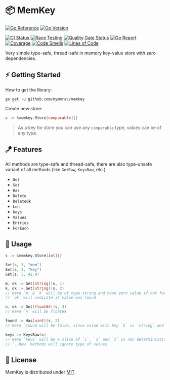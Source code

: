 # :package: MemKey

[![Go Reference](https://pkg.go.dev/badge/github.com/mymmrac/memkey#section-readme.svg)](https://pkg.go.dev/github.com/mymmrac/memkey)
[![Go Version](https://img.shields.io/github/go-mod/go-version/mymmrac/memkey?logo=go)](go.mod)

[![CI Status](https://github.com/mymmrac/memkey/actions/workflows/ci.yml/badge.svg)](https://github.com/mymmrac/memkey/actions/workflows/ci.yml)
[![Race Testing](https://github.com/mymmrac/memkey/actions/workflows/race-tests.yml/badge.svg)](https://github.com/mymmrac/memkey/actions/workflows/race-tests.yml)
[![Quality Gate Status](https://sonarcloud.io/api/project_badges/measure?project=mymmrac_memkey&metric=alert_status)](https://sonarcloud.io/dashboard?id=mymmrac_memkey)
[![Go Report](https://img.shields.io/badge/go%20report-A+-brightgreen.svg?style=flat)](https://goreportcard.com/report/github.com/mymmrac/memkey)
<br>
[![Coverage](https://sonarcloud.io/api/project_badges/measure?project=mymmrac_memkey&metric=coverage)](https://sonarcloud.io/dashboard?id=mymmrac_memkey)
[![Code Smells](https://sonarcloud.io/api/project_badges/measure?project=mymmrac_memkey&metric=code_smells)](https://sonarcloud.io/dashboard?id=mymmrac_memkey)
[![Lines of Code](https://sonarcloud.io/api/project_badges/measure?project=mymmrac_memkey&metric=ncloc)](https://sonarcloud.io/dashboard?id=mymmrac_memkey)

Very simple type-safe, thread-safe in memory key-value store with zero dependencies.

## :zap: Getting Started

How to get the library:

```shell
go get -u github.com/mymmrac/memkey
```

Create new store:

```go
s := &memkey.Store[comparable]{}
```

> As a key for store you can use any `comparable` type, values can be of any type.

## :kite: Features

All methods are type-safe and thread-safe, there are also type-unsafe variant of all methods (like `GetRaw`, `KeysRaw`,
etc.).

- `Get`
- `Set`
- `Has`
- `Delete`
- `DeleteOk`
- `Len`
- `Keys`
- `Values`
- `Entries`
- `ForEach`

## :jigsaw: Usage

```go
s := &memkey.Store[int]{}

Set(s, 1, "mem")
Set(s, 2, "key")
Set(s, 3, 42.0)

m, ok := Get[string](s, 1)
k, ok := Get[string](s, 2)
// Here `m` & `k` will be of type string and have zero value if not found, 
// `ok` will indicate if value was found

n, ok := Get[float64](s, 3)
// Here `n` will be float64

found := Has[uint](s, 2)
// Here `found will be false, since value with key `2` is `string` and not an `uint`

keys := KeysRaw(s)
// Here `keys` will be a slice of `1`, `2` and `3` in non deterministic order, 
// `..Raw` methods will ignore type of values
```

## :closed_lock_with_key: License

MemKey is distributed under [MIT](LICENSE).
